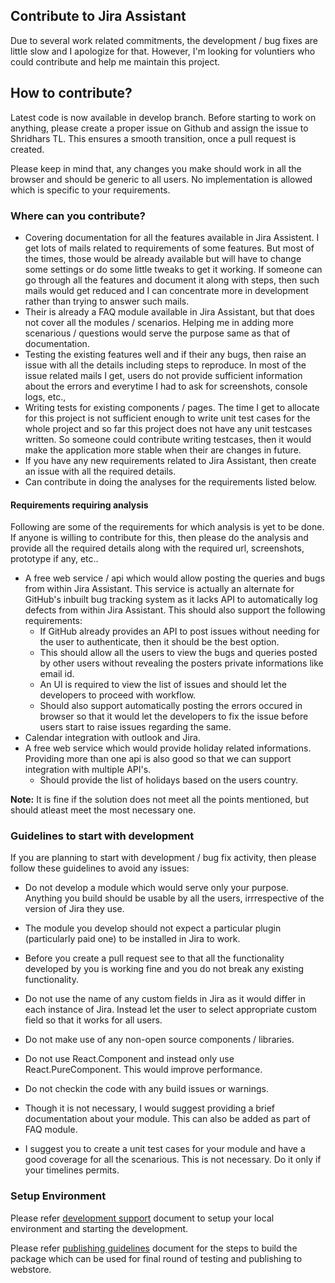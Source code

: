 ## Contribute to Jira Assistant

Due to several work related commitments, the development / bug fixes are little slow and I apologize for that. However, I'm looking for voluntiers who could contribute and help me maintain this project.

## How to contribute?

Latest code is now available in develop branch.
Before starting to work on anything, please create a proper issue on Github and assign the issue to Shridhars TL. This ensures a smooth transition, once a pull request is created.

Please keep in mind that, any changes you make should work in all the browser and should be generic to all users.
No implementation is allowed which is specific to your requirements.

### Where can you contribute?
- Covering documentation for all the features available in Jira Assistent. I get lots of mails related to requirements of some features. But most of the times, those would be already available but will have to change some settings or do some little tweaks to get it working. If someone can go through all the features and document it along with steps, then such mails would get reduced and I can concentrate more in development rather than trying to answer such mails.
- Their is already a FAQ module available in Jira Assistant, but that does not cover all the modules / scenarios. Helping me in adding more scenarious / questions would serve the purpose same as that of documentation.
- Testing the existing features well and if their any bugs, then raise an issue with all the details including steps to reproduce. In most of the issue related mails I get, users do not provide sufficient information about the errors and everytime I had to ask for screenshots, console logs, etc.,
- Writing tests for existing components / pages. The time I get to allocate for this project is not sufficient enough to write unit test cases for the whole project and so far this project does not have any unit testcases written. So someone could contribute writing testcases, then it would make the application more stable when their are changes in future.
- If you have any new requirements related to Jira Assistant, then create an issue with all the required details.
- Can contribute in doing the analyses for the requirements listed below.

#### Requirements requiring analysis
Following are some of the requirements for which analysis is yet to be done. If anyone is willing to contribute for this, then please do the analysis and provide all the required details along with the required url, screenshots, prototype if any, etc..
- A free web service / api which would allow posting the queries and bugs from within Jira Assistant. This service is actually an alternate for GitHub's inbuilt bug tracking system as it lacks API to automatically log defects from within Jira Assistant. This should also support the following requirements:
    - If GitHub already provides an API to post issues without needing for the user to authenticate, then it should be the best option.
    - This should allow all the users to view the bugs and queries posted by other users without revealing the posters private informations like email id.
    - An UI is required to view the list of issues and should let the developers to proceed with workflow.
    - Should also support automatically posting the errors occured in browser so that it would let the developers to fix the issue before users start to raise issues regarding the same.
- Calendar integration with outlook and Jira.
- A free web service which would provide holiday related informations. Providing more than one api is also good so that we can support integration with multiple API's.
    - Should provide the list of holidays based on the users country.


**Note:** It is fine if the solution does not meet all the points mentioned, but should atleast meet the most necessary one.

### Guidelines to start with development
If you are planning to start with development / bug fix activity, then please follow these guidelines to avoid any issues:

- Do not develop a module which would serve only your purpose. Anything you build should be usable by all the users, irrrespective of the version of Jira they use.
- The module you develop should not expect a particular plugin (particularly paid one) to be installed in Jira to work.

- Before you create a pull request see to that all the functionality developed by you is working fine and you do not break any existing functionality.

- Do not use the name of any custom fields in Jira as it would differ in each instance of Jira. Instead let the user to select appropriate custom field so that it works for all users.

- Do not make use of any non-open source components / libraries.
- Do not use React.Component and instead only use React.PureComponent. This would improve performance.
- Do not checkin the code with any build issues or warnings.

- Though it is not necessary, I would suggest providing a brief documentation about your module. This can also be added as part of FAQ module.
- I suggest you to create a unit test cases for your module and have a good coverage for all the scenarious. This is not necessary. Do it only if your timelines permits.

### Setup Environment
Please refer [development support](DEVELOPMENT.md) document to setup your local environment and starting the development.

Please refer [publishing guidelines](PUBLISH.md) document for the steps to build the package which can be used for final round of testing and publishing to webstore.